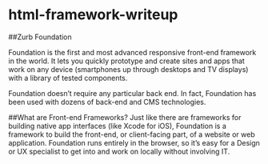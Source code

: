 # html-framework-writeup
##Zurb Foundation

Foundation is the first and most advanced responsive front-end framework in the world. It lets you quickly prototype and create sites and apps that work on any device (smartphones up through desktops and TV displays) with a library of tested components.

Foundation doesn’t require any particular back end. In fact, Foundation has been used with dozens of back-end and CMS technologies.

##What are Front-end Frameworks?
Just like there are frameworks for building native app interfaces (like Xcode for iOS), Foundation is a framework to build the front-end, or client-facing part, of a website or web application. Foundation runs entirely in the browser, so it’s easy for a Design or UX specialist to get into and work on locally without involving IT.
